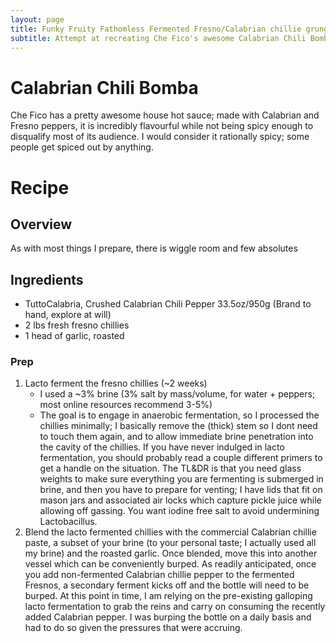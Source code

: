 ```yaml
---
layout: page
title: Funky Fruity Fathomless Fermented Fresno/Calabrian chillie grunge/sauce
subtitle: Attempt at recreating Che Fico's awesome Calabrian Chili Bomba
---
```


# Calabrian Chili Bomba

Che Fico has a pretty awesome house hot sauce; made with Calabrian and Fresno peppers, it is incredibly flavourful while not being spicy enough to disqualify most of its audience. I would consider it rationally spicy; some people get spiced out by anything.

# Recipe

## Overview

As with most things I prepare, there is wiggle room and few absolutes

## Ingredients

* TuttoCalabria, Crushed Calabrian Chili Pepper 33.5oz/950g (Brand to hand, explore at will)
* 2 lbs fresh fresno chillies
* 1 head of garlic, roasted

### Prep

1. Lacto ferment the fresno chillies (~2 weeks)
    * I used a ~3% brine (3% salt by mass/volume, for water + peppers; most online resources recommend 3-5%)
    * The goal is to engage in anaerobic fermentation, so I processed the chillies minimally; I basically remove the (thick) stem so I dont need to touch them again, and to allow immediate brine penetration into the cavity of the chillies. If you have never indulged in lacto fermentation, you should probably read a couple different primers to get a handle on the situation. The TL&DR is that you need glass weights to make sure everything you are fermenting is submerged in brine, and then you have to prepare for venting; I have lids that fit on mason jars and associated air locks which capture pickle juice while allowing off gassing. You want iodine free salt to avoid undermining Lactobacillus.
2. Blend the lacto fermented chillies with the commercial Calabrian chillie paste, a subset of your brine (to your personal taste; I actually used all my brine) and the roasted garlic. Once blended, move this into another vessel which can be conveniently burped. As readily anticipated, once you add non-fermented Calabrian chillie pepper to the fermented Fresnos, a secondary ferment kicks off and the bottle will need to be burped. At this point in time, I am relying on the pre-existing galloping lacto fermentation to grab the reins and carry on consuming the recently added Calabrian pepper. I was burping the bottle on a daily basis and had to do so given the pressures that were accruing.
